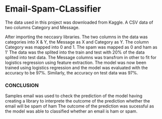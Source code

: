 # Email-Spam-CLassifier
The data used in this project was downloaded from Kaggle. A CSV data of two columns Category and Message. 

After importing the neccasry libraries. The two columns in the data was categories into X & Y, the Message as X and Category as Y. 
The column Category was mapped into 0 and 1. The spam was mapped as 0 and ham as 1'
The data was the splited into the train and test with 20% of the data splited into test data.
The Message columns was transfrom in other to fit for logistics regression using feature extraction.
The model was now been trained using logistics regression and the model was evaluated with the accuracy to be 97%. Similarly, the accuracy on test data was 97%. 

### CONCLUSION
Samples email was used to check the prediction of the model having creating a library to interprete the outcome of the prediction whether the email will be spam of ham
The outcome of the prediction was sucessful as the model was able to classified whether an email is ham or spam.
